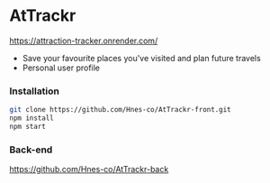 # AtTrackr 
https://attraction-tracker.onrender.com/

- Save your favourite places you've visited and plan future travels
- Personal user profile

### Installation

```bash
git clone https://github.com/Hnes-co/AtTrackr-front.git
npm install
npm start
```

### Back-end
https://github.com/Hnes-co/AtTrackr-back
